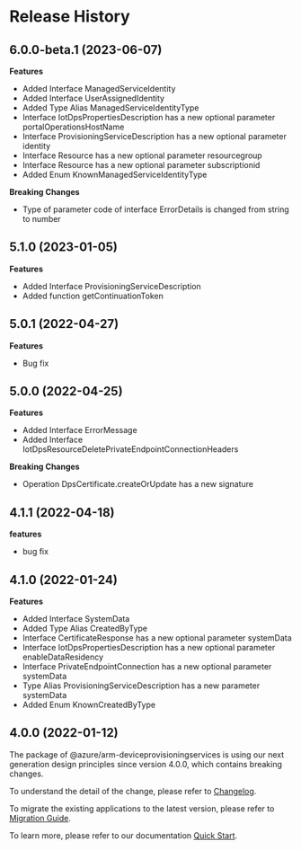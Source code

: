 # Release History
    
## 6.0.0-beta.1 (2023-06-07)
    
**Features**

  - Added Interface ManagedServiceIdentity
  - Added Interface UserAssignedIdentity
  - Added Type Alias ManagedServiceIdentityType
  - Interface IotDpsPropertiesDescription has a new optional parameter portalOperationsHostName
  - Interface ProvisioningServiceDescription has a new optional parameter identity
  - Interface Resource has a new optional parameter resourcegroup
  - Interface Resource has a new optional parameter subscriptionid
  - Added Enum KnownManagedServiceIdentityType

**Breaking Changes**

  - Type of parameter code of interface ErrorDetails is changed from string to number
    
    
## 5.1.0 (2023-01-05)
    
**Features**

  - Added Interface ProvisioningServiceDescription
  - Added function getContinuationToken
    
## 5.0.1 (2022-04-27)
    
**Features**

  -  Bug fix
    
## 5.0.0 (2022-04-25)
    
**Features**

  - Added Interface ErrorMessage
  - Added Interface IotDpsResourceDeletePrivateEndpointConnectionHeaders

**Breaking Changes**

  - Operation DpsCertificate.createOrUpdate has a new signature
    
    
## 4.1.1 (2022-04-18)

**features**

  - bug fix

## 4.1.0 (2022-01-24)
    
**Features**

  - Added Interface SystemData
  - Added Type Alias CreatedByType
  - Interface CertificateResponse has a new optional parameter systemData
  - Interface IotDpsPropertiesDescription has a new optional parameter enableDataResidency
  - Interface PrivateEndpointConnection has a new optional parameter systemData
  - Type Alias ProvisioningServiceDescription has a new parameter systemData
  - Added Enum KnownCreatedByType
    
    
## 4.0.0 (2022-01-12)

The package of @azure/arm-deviceprovisioningservices is using our next generation design principles since version 4.0.0, which contains breaking changes.

To understand the detail of the change, please refer to [Changelog](https://aka.ms/js-track2-changelog).

To migrate the existing applications to the latest version, please refer to [Migration Guide](https://aka.ms/js-track2-migration-guide).

To learn more, please refer to our documentation [Quick Start](https://aka.ms/js-track2-quickstart).

